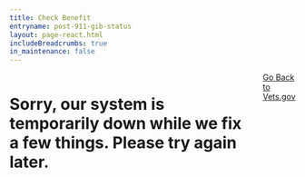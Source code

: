```yaml
---
title: Check Benefit
entryname: post-911-gib-status
layout: page-react.html
includeBreadcrumbs: true
in_maintenance: false
---
```

<div id="main">
  <div class="section">
    <div class="row" id="systemDownMessage">
      <div class="small-12 columns">
        <h1>Sorry, our system is temporarily down while we fix a few things. Please try again later.</h1>
        <a href="/" class="usa-button-primary" style="margin-bottom: 3rem;">Go Back to Vets.gov</a>
      </div>
    </div>
  </div>
</div>
